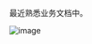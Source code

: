 最近熟悉业务文档中。

![image](https://github.com/user-attachments/assets/9bed4efc-19f6-4af2-af57-2d12294654fb)

